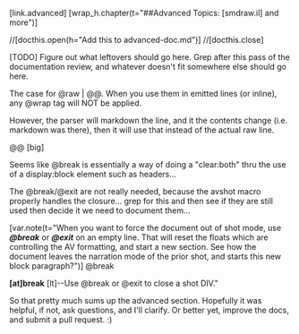 
[link.advanced]
[wrap_h.chapter(t="##Advanced Topics: [smdraw.il] and more")]


//[docthis.open(h="Add this to advanced-doc.md")]
//[docthis.close]

[TODO] Figure out what leftovers should go here. Grep after this pass of the documentation review, and whatever doesn't fit somewhere else should go here.

The case for @raw | @@. When you use them in emitted lines (or inline), any @wrap tag will NOT be applied.

However, the parser will markdown the line, and it the contents change (i.e. markdown was there), then it will use that instead of the actual raw line.

@@ [big]

Seems like @break is essentially a way of doing a "clear:both" thru the use of a display:block element such as headers...

The @break/@exit are not really needed, because the avshot macro properly handles the closure... grep for this and then see if they are still used then decide it we need to document them...

[var.note(t="When you want to force the document out of shot mode, use ***@break*** or ***@exit*** on an empty line. That will reset the floats which are controlling the AV formatting, and start a new section. See how the document leaves the narration mode of the prior shot, and starts this new block paragraph?")]
@break

**[at]break** [lt]--Use @break or @exit to close a shot DIV."



So that pretty much sums up the advanced section. Hopefully it was helpful, if not, ask questions, and I'll clarify. Or better yet, improve the docs, and submit a pull request. :)
